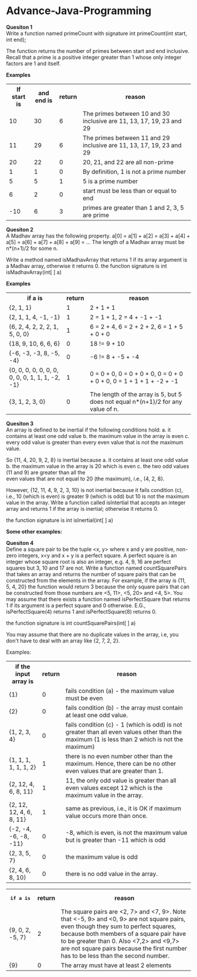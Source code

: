 # Advance-Java-Programming
<b>Quesiton 1</b><br>
 Write a function named primeCount with signature
   int primeCount(int start, int end);

The function returns the number of primes between start and end inclusive. Recall that a prime is a positive integer greater than 1 whose only integer factors  are 1 and itself.

<b>Examples</b></br>
<table>
	<tr>
		<th>If start is</th>
		<th>and end is</th>
		<th>return</th>
		<th>reason</th>
	</tr>
	<tr>
		<td>10</td>	
		<td>30</td>	
		<td>6</td>	
		<td>The primes between 10 and 30 inclusive are 11, 13, 17, 19, 23 and 29</td>
	</tr>
	<tr>
		<td>11</td>	
		<td>29</td>	
		<td>6</td>	
		<td>The primes between 11 and 29 inclusive are 11, 13, 17, 19, 23 and 29</td>
	</tr>
	<tr>
		<td>20</td>
		<td>22</td>
		<td>0</td>
		<td>20, 21, and 22 are all non-prime</td>
	</tr>
	<tr>
		<td>1</td>
		<td>1</td>	
		<td>0</td>
		<td>By definition, 1 is not a prime number</td>
	</tr>
	<tr>
		<td>5</td>
		<td>5</td>
		<td>1</td>
		<td>5 is a prime number</td>
	</tr>
	<tr>
		<td>6</td>
		<td>2</td>
		<td>0</td>
		<td>start must be less than or equal to end</td>
	</tr>
	<tr>
		<td>-10</td>
		<td>6</td>
		<td>3</td>
		<td>primes are greater than 1 and 2, 3, 5 are  prime</td>
	</tr>
</table>

<b>Quesiton 2</b><br>
A Madhav array has the following property. 
   a[0] = a[1] + a[2] = a[3] + a[4] + a[5] = a[6] + a[7] + a[8] + a[9] = ...
The length of a Madhav array must be n*(n+1)/2 for some n.

Write a method named isMadhavArray that returns 1 if its array argument is a Madhav array, otherwise it returns 0. 
the function signature is
   int isMadhavArray(int[ ] a)


<b>Examples</b></br>
<table>
	<tr>
		<th>if a is</th> 	
		<th>return</th>
		<th>reason</th>
	</tr>
	<tr>
		<td>{2, 1, 1}</td>
		<td>1</td>
		<td>2 + 1 + 1</td>
	</tr>
	<tr>
		<td>{2, 1, 1, 4, -1, -1}</td>
		<td>1</td>
		<td>2 = 1 + 1, 2 = 4 + -1 + -1</td>
	</tr>
	<tr>
		<td>{6, 2, 4, 2, 2, 2, 1, 5, 0, 0}</td>
		<td>1</td>
		<td>6 = 2 + 4, 6 = 2 + 2 + 2, 6 = 1 + 5 + 0 + 0</td>
	</tr>
	<tr>
		<td>{18, 9, 10, 6, 6, 6}</td>
		<td>0</td>
		<td>18 != 9 + 10</td>
	</tr>
	<tr>
		<td>{-6, -3, -3, 8, -5, -4}</td>
		<td>0</td>
		<td>-6 != 8 + -5 + -4</td>
	</tr>
	<tr>
		<td>{0, 0, 0, 0, 0, 0, 0, 0, 0, 0, 1, 1, 1, -2, -1}</td>
		<td>1</td>
		<td>0 = 0 + 0, 0 = 0 + 0 + 0, 0 = 0 + 0 + 0 + 0, 0 = 1 + 1 + 1 + -2 + -1</td>
	</tr>
	<tr>
		<td>{3, 1, 2, 3, 0}</td>
		<td>0</td>
		<td>The length of the array is 5, but 5 does not equal n*(n+1)/2 for any value of n.</td>
	</tr>
</table>


<b>Quesiton 3</b><br>
An array is defined to be inertial if the following conditions hold:
 a. it contains at least one odd value
 b. the maximum value in the array is even
 c. every odd value is greater than every even value that is not the maximum value. 

So {11, 4, 20, 9, 2, 8} is inertial because 
 a. it contains at least one odd value
 b. the maximum value in the array is 20 which is even
 c. the two odd values (11 and 9) are greater than all the      
    even values that are not equal to 20 (the maximum), i.e., (4, 2, 8}. 

However, {12, 11, 4, 9, 2, 3, 10} is not inertial because it fails condition (c), i.e., 10 (which is even) is greater 9 (which is odd) but 10 is not the maximum value in the array.
Write a function called isIntertial that accepts an integer array and returns 1 if the array is inertial; otherwise it returns 0. 

the function signature is 
	int isInertial(int[ ] a) 

<b>Some other examples:</b></br> 
<table>
	<tr>
		<th>if the input array is</th>
		<th>return</th>
		<th>reason</th>
	</tr>
	<tr>
		<td>{1}</td>
		<td>0</td>
		<td>fails condition (a) - the maximum value must be even</td>
	</tr>
	<tr>
		<td>{2}</td>
		<td>0</td>
		<td>fails condition (b) - the array must contain at least one odd value.</td>
	</tr>
	<tr>
		<td>{1, 2, 3, 4}</td>
		<td>0</td>
		<td>	fails condition (c) - 1 (which is odd) is not greater than all even values other than the maximum (1 is less 				than 2 which is not the maximum)</td>
	</tr>
	<tr>
		<td>{1, 1, 1, 1, 1, 1, 2}</td>
		<td>1</td>
		<td>there is no even number other than the maximum. Hence, there can be no other even values  that are greater than 1.			</td>
	</tr>
	<tr>
		<td>{2, 12, 4, 6, 8, 11}</td>
		<td>1</td>
		<td>11, the only odd value is greater than all even values except 12 which is the maximum value in the array.</td>
	</tr>
	<tr>
		<td>{2, 12, 12, 4, 6, 8, 11}</td>
		<td>1</td>
		<td>same as previous, i.e., it is OK if maximum value occurs more than once.</td>
	</tr>
	<tr>
		<td>{-2, -4, -6, -8, -11}</td>
		<td>0</td>
		<td>-8, which is even, is not the maximum value but is greater than -11 which is odd</td>
	</tr>
	<tr>
		<td>{2, 3, 5, 7}</td>
		<td>0</td>
		<td>the maximum value is odd</td>
	</tr>
	<tr>
		<td>{2, 4, 6, 8, 10}</td>
		<td>0</td>
		<td>there is no odd value in the array.</td>
	</tr>

<b>Quesiton 4</b><br>
Define a square pair to be the tuple <x, y> where x and y are positive, non-zero integers, x<y and x + y is a perfect square. A perfect square is an integer whose square root is also an integer, e.g. 4, 9, 16 are perfect squares but 3, 10 and 17 are not. Write a function named countSquarePairs that takes an array and returns the number of square pairs that can be constructed from the elements in the array. For example, if the array is {11, 5, 4, 20} the function would return 3 because the only square pairs that can be constructed from those numbers are <5, 11>, 
<5, 20> and <4, 5>.  You may assume that there exists a function named isPerfectSquare that returns 1 if its argument is a perfect square and 0 otherwise. E.G., isPerfectSquare(4) returns 1 and isPerfectSquare(8) returns 0.

the function signature is
	int countSquarePairs(int[ ] a)

You may assume that there are no duplicate values in the array, i.e, you don't have to deal with an array like {2, 7, 2, 2}.

Examples:
<table>
	<tr>
		<th><pre>if a is</pre></th>
		<th>return</th>
		<th>reason</th>
	</tr>
	<tr>
		<td>{9, 0, 2, -5, 7}</td>
		<td>2</td>
		<td>	The square pairs are <2, 7> and <7, 9>. Note that <-5, 9> and <0, 9> are not square pairs, even though they sum 			to perfect squares, because both members of a square pair have to be greater than 0. Also <7,2> and <9,7> are 				not square pairs because the first number has to be less than the second number.
			</td>
	</tr>
	<tr>
		<td>{9}</td>
		<td>0</td>
		<td>The array must have at least 2 elements</td>
	</tr>
</table>


